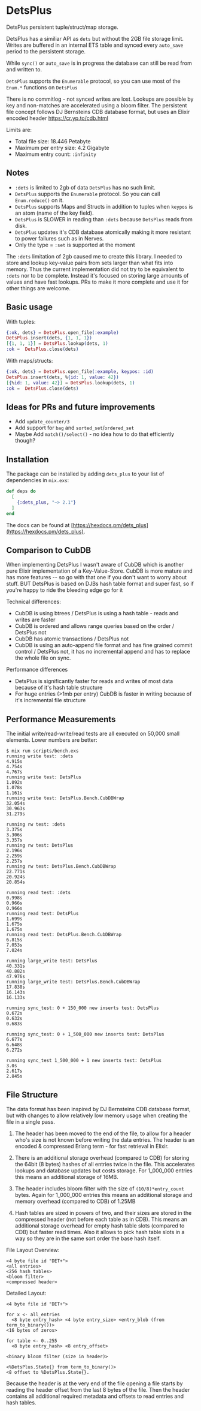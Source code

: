 # DetsPlus

DetsPlus persistent tuple/struct/map storage.

DetsPlus has a similiar API as `dets` but without
the 2GB file storage limit. Writes are buffered in an
internal ETS table and synced every `auto_save` period
to the persistent storage.

While `sync()` or `auto_save` is in progress the database
can still be read from and written to.

`DetsPlus` supports the `Enumerable` protocol, so you can use most of the `Enum.*` functions on `DetsPlus`

There is no commitlog - not synced writes are lost.
Lookups are possible by key and non-matches are accelerated
using a bloom filter. The persistent file concept follows
DJ Bernsteins CDB database format, but uses an Elixir
encoded header https://cr.yp.to/cdb.html

Limits are:

- Total file size: 18.446 Petabyte
- Maximum per entry size: 4.2 Gigabyte
- Maximum entry count: `:infinity`

## Notes

- `:dets` is limited to 2gb of data `DetsPlus` has no such limit.
- `DetsPlus` supports the `Enumerable` protocol. So you can call `Enum.reduce()` on it.
- `DetsPlus` supports Maps and Structs in addition to tuples when `keypos` is an atom (name of the key field).
- `DetsPlus` is SLOWER in reading than `:dets` because `DetsPlus` reads from disk. 
- `DetsPlus` updates it's CDB database atomically making it more resistant to power failures such as in Nerves.
- Only the type = `:set` is supported at the moment

The `:dets` limitation of 2gb caused me to create this library. I needed to store and lookup key-value pairs from sets larger than what fits into memory. Thus the current implementation did not try to be equivalent to `:dets` nor to be complete. Instead it's focused on storing large amounts of values and have fast lookups. PRs to make it more complete and use it for other things are welcome. 

## Basic usage

With tuples:

```elixir
{:ok, dets} = DetsPlus.open_file(:example)
DetsPlus.insert(dets, {1, 1, 1})
[{1, 1, 1}] = DetsPlus.lookup(dets, 1)
:ok =  DetsPlus.close(dets)
```

With maps/structs:

```elixir
{:ok, dets} = DetsPlus.open_file(:example, keypos: :id)
DetsPlus.insert(dets, %{id: 1, value: 42})
[{%id: 1, value: 42}] = DetsPlus.lookup(dets, 1)
:ok =  DetsPlus.close(dets)
```

## Ideas for PRs and future improvements

- Add `update_counter/3`
- Add support for `bag` and `sorted_set`/`ordered_set`
- Maybe Add `match()/select()` - no idea how to do that efficiently though?

## Installation

The package can be installed by adding `dets_plus` to your list of dependencies in `mix.exs`:

```elixir
def deps do
  [
    {:dets_plus, "~> 2.1"}
  ]
end
```

The docs can be found at [https://hexdocs.pm/dets_plus](https://hexdocs.pm/dets_plus).

## Comparison to CubDB

When implementing DetsPlus I wasn't aware of CubDB which is another pure Elixir implementation of a Key-Value-Store. CubDB is more mature and has more features -- so go with that one if you don't want to worry about stuff. BUT DetsPlus is based on DJBs hash table format and super fast, so if you're happy to ride the bleeding edge go for it

Technical differences:
- CubDB is using btrees / DetsPlus is using a hash table - reads and writes are faster
- CubDB is ordered and allows range queries based on the order / DetsPlus not
- CubDB has atomic transactions / DetsPlus not
- CubDB is using an auto-append file format and has fine grained commit control / DetsPlus not, it has no incremental append and has to replace the whole file on sync.

Performance differences
- DetsPlus is significantly faster for reads and writes of most data because of it's hash table structure
- For huge entries (>1mb per entry) CubDB is faster in writing because of it's incremental file structure

## Performance Measurements

The initial write/read-write/read tests are all executed on 50,000 small elements. Lower numbers are better:

```
$ mix run scripts/bench.exs
running write test: :dets
4.915s
4.754s
4.767s
running write test: DetsPlus
1.092s
1.078s
1.161s
running write test: DetsPlus.Bench.CubDBWrap
32.054s
30.963s
31.279s

running rw test: :dets
3.375s
3.306s
3.357s
running rw test: DetsPlus
2.196s
2.259s
2.257s
running rw test: DetsPlus.Bench.CubDBWrap
22.771s
20.924s
20.854s

running read test: :dets
0.998s
0.966s
0.966s
running read test: DetsPlus
1.699s
1.675s
1.675s
running read test: DetsPlus.Bench.CubDBWrap
6.815s
7.053s
7.024s

running large_write test: DetsPlus
40.331s
40.882s
47.976s
running large_write test: DetsPlus.Bench.CubDBWrap
17.838s
16.143s
16.133s

running sync_test: 0 + 150_000 new inserts test: DetsPlus
0.672s
0.632s
0.683s

running sync_test: 0 + 1_500_000 new inserts test: DetsPlus
6.677s
6.648s
6.272s

running sync_test 1_500_000 + 1 new inserts test: DetsPlus
3.0s
2.617s
2.845s
```

## File Structure
 
The data format has been inspired by DJ Bernsteins CDB database format, but with changes to allow
relatively low memory usage when creating the file in a single pass. 

1) The header has been moved to the end of the file, to allow for a header who's size is not known before writing the data entries. The header is an encoded & compressed Erlang term - for fast retrieval in Elixir.

2) There is an additional storage overhead (compared to CDB) for storing the 64bit (8 bytes) hashes of all entries  twice in the file. This accelerates lookups and database updates but costs storage. 
For 1_000_000 entries this means an additional storage of 16MB.

3) The header includes bloom filter with the size of `(10/8)*entry_count` bytes. Again for 1_000_000 entries this means an additional storage and memory overhead (compared to CDB) of 1.25MB

4) Hash tables are sized in powers of two, and their sizes are stored in the compressed header (not before each table as in CDB). This means an additional storage overhead for empty hash table slots (compared to CDB) but faster read times. Also it allows to pick hash table slots in a way so they are in the same sort order the base hash itself. 

File Layout Overview:
```
<4 byte file id "DET+"> 
<all entries>
<256 hash tables>
<bloom filter>
<compressed header>
```

Detailed Layout:
```
<4 byte file id "DET+">

for x <- all_entries
  <8 byte entry_hash> <4 byte entry_size> <entry_blob (from term_to_binary())>
<16 bytes of zeros> 

for table <- 0..255
  <8 byte entry_hash> <8 entry_offset>

<binary bloom filter (size in header)>

<%DetsPlus.State{} from term_to_binary()>
<8 offset to %DetsPlus.State{}.
```

Because the header is at the very end of the file opening a file starts by reading the header offset from the last 8 bytes of the file. Then the header contains all additional required metadata and offsets to read entries and hash tables.  